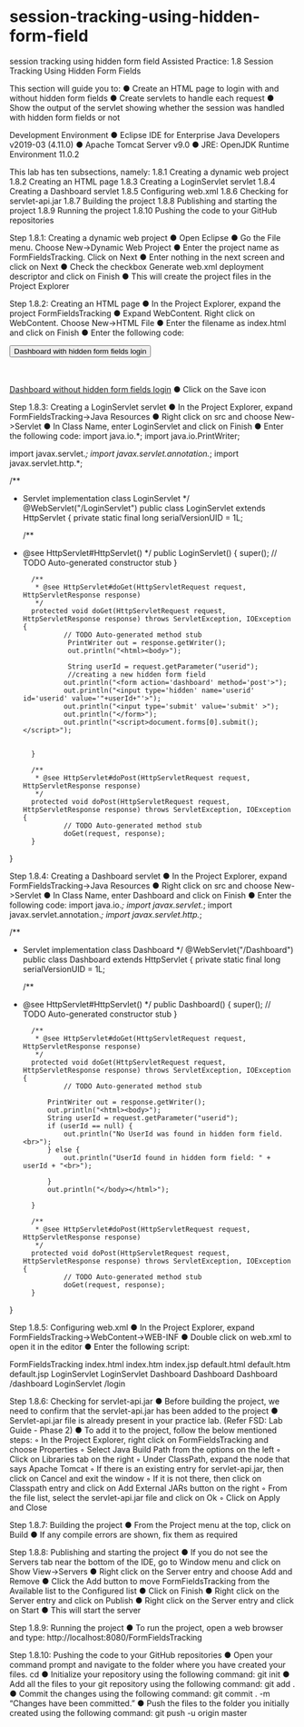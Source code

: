 # session-tracking-using-hidden-form-field
session tracking using hidden form field
Assisted Practice: 1.8 Session Tracking Using Hidden Form Fields

This section will guide you to:
●	Create an HTML page to login with and without hidden form fields
●	Create servlets to handle each request
●	Show the output of the servlet showing whether the session was handled with hidden form fields or not

Development Environment
●	Eclipse IDE for Enterprise Java Developers v2019-03 (4.11.0)
●	Apache Tomcat Server v9.0
●	JRE: OpenJDK Runtime Environment 11.0.2

This lab has ten subsections, namely:
1.8.1	Creating a dynamic web project
1.8.2	Creating an HTML page
1.8.3	Creating a LoginServlet servlet
1.8.4	Creating a Dashboard servlet
1.8.5	Configuring web.xml
1.8.6	Checking for servlet-api.jar
1.8.7	Building the project
1.8.8	Publishing and starting the project
1.8.9	Running the project
1.8.10	Pushing the code to your GitHub repositories

 

Step 1.8.1: Creating a dynamic web project
●	Open Eclipse
●	Go the File menu. Choose New->Dynamic Web Project
●	Enter the project name as FormFieldsTracking. Click on Next
●	Enter nothing in the next screen and click on Next
●	Check the checkbox Generate web.xml deployment descriptor and click on Finish
●	This will create the project files in the Project Explorer


Step 1.8.2: Creating an HTML page
●	In the Project Explorer, expand the project FormFieldsTracking
●	Expand WebContent. Right click on WebContent. Choose New->HTML File
●	Enter the filename as index.html and click on Finish
●	Enter the following code:
<!DOCTYPE html>
<html>
<head>
<meta charset="UTF-8">
<title>Insert title here</title>
</head>
<body>
        <form action="login" method="post">
                <input type=hidden name="userid" id="userid" value="admin">
          <button>Dashboard with hidden form fields login</button>
        </form>
        <br><br>  
        <a href="dashboard">Dashboard without hidden form fields login</a>
</body>
</html>
●	Click on the Save icon


Step 1.8.3: Creating a LoginServlet servlet
●	In the Project Explorer, expand FormFieldsTracking->Java Resources
●	Right click on src and choose New->Servlet
●	In Class Name, enter LoginServlet and click on Finish
●	Enter the following code:
import java.io.*;
import java.io.PrintWriter;

import javax.servlet.*;
import javax.servlet.annotation.*;
import javax.servlet.http.*;



/**
* Servlet implementation class LoginServlet
*/
@WebServlet("/LoginServlet")
public class LoginServlet extends HttpServlet {
        private static final long serialVersionUID = 1L;
       
    /**
* @see HttpServlet#HttpServlet()
*/
    public LoginServlet() {
        super();
        // TODO Auto-generated constructor stub
    }

        /**
         * @see HttpServlet#doGet(HttpServletRequest request, HttpServletResponse response)
         */
        protected void doGet(HttpServletRequest request, HttpServletResponse response) throws ServletException, IOException {
                // TODO Auto-generated method stub
                 PrintWriter out = response.getWriter();
                 out.println("<html><body>");
                    
                 String userId = request.getParameter("userid");
                 //creating a new hidden form field
                out.println("<form action='dashboard' method='post'>");
                out.println("<input type='hidden' name='userid' id='userid' value='"+userId+"'>");
                out.println("<input type='submit' value='submit' >");
                out.println("</form>");
                out.println("<script>document.forms[0].submit();</script>");
              
                
        }

        /**
         * @see HttpServlet#doPost(HttpServletRequest request, HttpServletResponse response)
         */
        protected void doPost(HttpServletRequest request, HttpServletResponse response) throws ServletException, IOException {
                // TODO Auto-generated method stub
                doGet(request, response);
        }

}




Step 1.8.4: Creating a Dashboard servlet
●	In the Project Explorer, expand FormFieldsTracking->Java Resources
●	Right click on src and choose New->Servlet
●	In Class Name, enter Dashboard and click on Finish
●	Enter the following code:
import java.io.*;
import javax.servlet.*;
import javax.servlet.annotation.*;
import javax.servlet.http.*;



/**
* Servlet implementation class Dashboard
*/
@WebServlet("/Dashboard")
public class Dashboard extends HttpServlet {
        private static final long serialVersionUID = 1L;
       
    /**
* @see HttpServlet#HttpServlet()
*/
    public Dashboard() {
        super();
        // TODO Auto-generated constructor stub
    }

        /**
         * @see HttpServlet#doGet(HttpServletRequest request, HttpServletResponse response)
         */
        protected void doGet(HttpServletRequest request, HttpServletResponse response) throws ServletException, IOException {
                // TODO Auto-generated method stub
        
            PrintWriter out = response.getWriter();
            out.println("<html><body>");
            String userId = request.getParameter("userid");
            if (userId == null) {
                out.println("No UserId was found in hidden form field.<br>");
            } else {
                out.println("UserId found in hidden form field: " + userId + "<br>");
                
            }
            out.println("</body></html>");

        }

        /**
         * @see HttpServlet#doPost(HttpServletRequest request, HttpServletResponse response)
         */
        protected void doPost(HttpServletRequest request, HttpServletResponse response) throws ServletException, IOException {
                // TODO Auto-generated method stub
                doGet(request, response);
        }

}



Step 1.8.5: Configuring web.xml
●	In the Project Explorer, expand FormFieldsTracking->WebContent->WEB-INF
●	Double click on web.xml to open it in the editor
●	Enter the following script:
<?xml version="1.0" encoding="UTF-8"?>
<web-app xmlns:xsi="http://www.w3.org/2001/XMLSchema-instance" xmlns="http://xmlns.jcp.org/xml/ns/javaee" xsi:schemaLocation="http://xmlns.jcp.org/xml/ns/javaee http://xmlns.jcp.org/xml/ns/javaee/web-app_4_0.xsd" id="WebApp_ID" version="4.0">
  <display-name>FormFieldsTracking</display-name>
  <welcome-file-list>
    <welcome-file>index.html</welcome-file>
    <welcome-file>index.htm</welcome-file>
    <welcome-file>index.jsp</welcome-file>
    <welcome-file>default.html</welcome-file>
    <welcome-file>default.htm</welcome-file>
    <welcome-file>default.jsp</welcome-file>
  </welcome-file-list>
  
  <servlet>
    <servlet-name>LoginServlet</servlet-name>
    <servlet-class>LoginServlet</servlet-class>
  </servlet>
  <servlet>
    <servlet-name>Dashboard</servlet-name>
    <servlet-class>Dashboard</servlet-class>
  </servlet>
 
  <servlet-mapping>
    <servlet-name>Dashboard</servlet-name>
    <url-pattern>/dashboard</url-pattern>
  </servlet-mapping>
   <servlet-mapping>
    <servlet-name>LoginServlet</servlet-name>
    <url-pattern>/login</url-pattern>
  </servlet-mapping>
</web-app>

Step 1.8.6: Checking for servlet-api.jar
●	Before building the project, we need to confirm that the servlet-api.jar has been added to the project
●	 Servlet-api.jar file is already present in your practice lab. (Refer FSD: Lab Guide - Phase 2)
●	To add it to the project, follow the below mentioned steps:
◦	In the Project Explorer, right click on FormFieldsTracking and choose Properties
◦	Select Java Build Path from the options on the left
◦	Click on Libraries tab on the right
◦	Under ClassPath, expand the node that says Apache Tomcat
◦	If there is an existing entry for servlet-api.jar, then click on Cancel and exit the window
◦	If it is not there, then click on Classpath entry and click on Add External JARs button on the right
◦	From the file list, select the servlet-api.jar file and click on Ok
◦	Click on Apply and Close


Step 1.8.7: Building the project
●	From the Project menu at the top, click on Build
●	If any compile errors are shown, fix them as required


Step 1.8.8: Publishing and starting the project
●	If you do not see the Servers tab near the bottom of the IDE, go to Window menu and click on Show View->Servers
●	Right click on the Server entry and choose Add and Remove
●	Click the Add button to move FormFieldsTracking from the Available list to the Configured list
●	Click on Finish
●	Right click on the Server entry and click on Publish
●	Right click on the Server entry and click on Start
●	This will start the server




Step 1.8.9: Running the project
●	To run the project, open a web browser and type: http://localhost:8080/FormFieldsTracking


Step 1.8.10: Pushing the code to your GitHub repositories
●	Open your command prompt and navigate to the folder where you have created your files.
cd <folder path>
●	Initialize your repository using the following command:
git init
●	Add all the files to your git repository using the following command:
git add .
●	Commit the changes using the following command:
git commit .  -m “Changes have been committed.”
●	Push the files to the folder you initially created using the following command:
git push -u origin master


